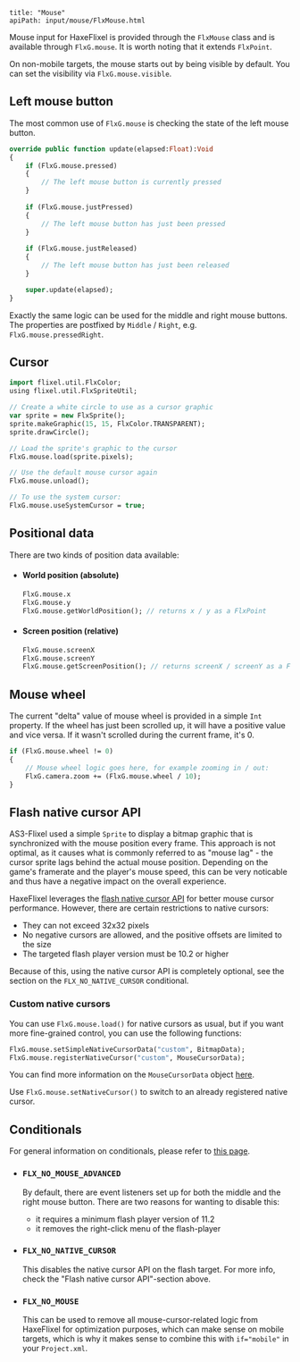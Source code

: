 ```
title: "Mouse"
apiPath: input/mouse/FlxMouse.html
```

Mouse input for HaxeFlixel is provided through the `FlxMouse` class and is available through `FlxG.mouse`. It is worth noting that it extends `FlxPoint`.

On non-mobile targets, the mouse starts out by being visible by default. You can set the visibility via `FlxG.mouse.visible`.

## Left mouse button

The most common use of `FlxG.mouse` is checking the state of the left mouse button.

``` haxe
override public function update(elapsed:Float):Void
{
	if (FlxG.mouse.pressed)
	{
		// The left mouse button is currently pressed
	}
	
	if (FlxG.mouse.justPressed)
	{
		// The left mouse button has just been pressed
	}
	
	if (FlxG.mouse.justReleased)
	{
		// The left mouse button has just been released
	}

	super.update(elapsed);
}

```

Exactly the same logic can be used for the middle and right mouse buttons. The properties are postfixed by `Middle` / `Right`, e.g. `FlxG.mouse.pressedRight`.

## Cursor

```haxe
import flixel.util.FlxColor;
using flixel.util.FlxSpriteUtil;

// Create a white circle to use as a cursor graphic
var sprite = new FlxSprite();
sprite.makeGraphic(15, 15, FlxColor.TRANSPARENT);
sprite.drawCircle();

// Load the sprite's graphic to the cursor
FlxG.mouse.load(sprite.pixels);

// Use the default mouse cursor again
FlxG.mouse.unload();

// To use the system cursor:
FlxG.mouse.useSystemCursor = true;
```

## Positional data

There are two kinds of position data available:

* #### World position (absolute)
	
	```haxe
	FlxG.mouse.x
	FlxG.mouse.y
	FlxG.mouse.getWorldPosition(); // returns x / y as a FlxPoint
	```

* #### Screen position (relative)
	
	```haxe
	FlxG.mouse.screenX
	FlxG.mouse.screenY
	FlxG.mouse.getScreenPosition(); // returns screenX / screenY as a FlxPoint
	```

## Mouse wheel

The current "delta" value of mouse wheel is provided in a simple `Int` property. If the wheel has just been scrolled up, it will have a positive value and vice versa. If it wasn't scrolled during the current frame, it's 0.

```haxe
if (FlxG.mouse.wheel != 0)
{
	// Mouse wheel logic goes here, for example zooming in / out:
	FlxG.camera.zoom += (FlxG.mouse.wheel / 10);
}
```

## Flash native cursor API

AS3-Flixel used a simple `Sprite` to display a bitmap graphic that is synchronized with the mouse position every frame. This approach is not optimal, as it causes what is commonly referred to as "mouse lag" - the cursor sprite lags behind the actual mouse position. Depending on the game's framerate and the player's mouse speed, this can be very noticable and thus have a negative impact on the overall experience.

HaxeFlixel leverages the [flash native cursor API](http://www.adobe.com/devnet/flashplayer/articles/native-mouse-cursors.html) for better mouse cursor performance. However, there are certain restrictions to native cursors:

 * They can not exceed 32x32 pixels
 * No negative cursors are allowed, and the positive offsets are limited to the size
 * The targeted flash player version must be 10.2 or higher

Because of this, using the native cursor API is completely optional, see the section on the `FLX_NO_NATIVE_CURSOR` conditional.

### Custom native cursors

You can use `FlxG.mouse.load()` for native cursors as usual, but if you want more fine-grained control, you can use the following functions:

```haxe
FlxG.mouse.setSimpleNativeCursorData("custom", BitmapData);
FlxG.mouse.registerNativeCursor("custom", MouseCursorData);
```

You can find more information on the `MouseCursorData` object [here](http://help.adobe.com/en_US/FlashPlatform/reference/actionscript/3/flash/ui/MouseCursorData.html).


Use `FlxG.mouse.setNativeCursor()` to switch to an already registered native cursor.

## Conditionals

For general information on conditionals, please refer to [this page](http://haxeflixel.com/documentation/compiler-conditionals/).

* ### `FLX_NO_MOUSE_ADVANCED`
	
	By default, there are event listeners set up for both the middle and the right mouse button. There are two reasons for wanting to disable this:

	* it requires a minimum flash player version of 11.2
	* it removes the right-click menu of the flash-player

* ### `FLX_NO_NATIVE_CURSOR`

	This disables the native cursor API on the flash target. For more info, check the "Flash native cursor API"-section above.

* ### `FLX_NO_MOUSE`

	This can be used to remove all mouse-cursor-related logic from HaxeFlixel for optimization purposes, which can make sense on mobile targets, which is why it makes sense to combine this with `if="mobile"` in your `Project.xml`.
